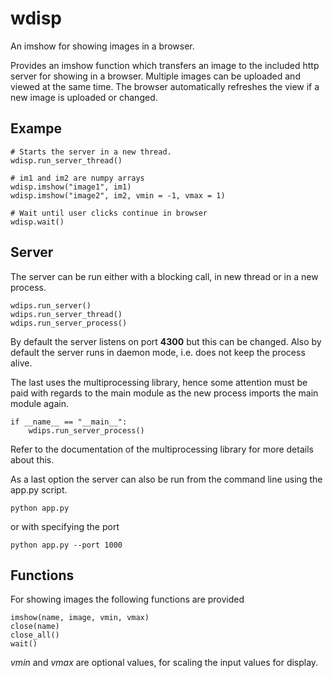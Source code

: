 # wdisp
An imshow for showing images in a browser.

Provides an imshow function which transfers an image to the included http server for showing
in a browser. Multiple images can be uploaded and viewed at the same time. The browser
automatically refreshes the view if a new image is uploaded or changed. 

## Exampe
````
# Starts the server in a new thread.
wdisp.run_server_thread()

# im1 and im2 are numpy arrays
wdisp.imshow("image1", im1)
wdisp.imshow("image2", im2, vmin = -1, vmax = 1)

# Wait until user clicks continue in browser
wdisp.wait()
````

## Server
The server can be run either with a blocking call, in new thread or in a new process. 
````
wdips.run_server()
wdips.run_server_thread()
wdips.run_server_process()
````
By default the server listens on port **4300** but this can be changed. Also by
default the server runs in daemon mode, i.e. does not keep the process alive.

The last uses the multiprocessing library, hence some attention must be paid with
regards to the main module as the new process imports the main module again. 
````
if __name__ == "__main__":
    wdips.run_server_process()
````
Refer to the documentation of the multiprocessing library for more details about this.

As a last option the server can also be run from the command line using the app.py script.
````
python app.py
````
or with specifying the port
````
python app.py --port 1000
````

## Functions
For showing images the following functions are provided
````
imshow(name, image, vmin, vmax)
close(name)
close_all()
wait()
````
*vmin* and *vmax* are optional values, for scaling the input values for display. 
